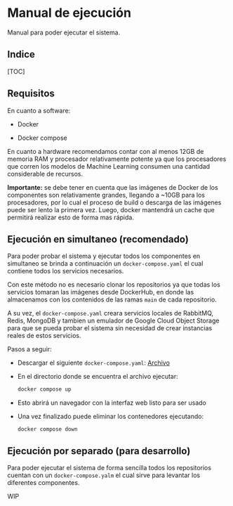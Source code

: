 # Manual de ejecución

Manual para poder ejecutar el sistema.



## Indice

[TOC]

## Requisitos

En cuanto a software:

- Docker

- Docker compose

  

En cuanto a hardware recomendamos contar con al menos 12GB de memoria RAM y procesador relativamente potente ya que los procesadores que corren los modelos de Machine Learning consumen una cantidad considerable de recursos.

**Importante:** se debe tener en cuenta que las imágenes de Docker de los componentes son relativamente grandes, llegando a ~10GB para los procesadores, por lo cual el proceso de build o descarga de las imágenes puede ser lento la primera vez. Luego, docker mantendrá un cache que permitirá realizar esto de forma mas rápida.



## Ejecución en simultaneo (recomendado)

Para poder probar el sistema y ejecutar todos los componentes en simultaneo se brinda a continuación un `docker-compose.yaml` el cual contiene todos los servicios necesarios.

Con este método no es necesario clonar los repositorios ya que todas los servicios tomaran las imágenes desde DockerHub, en donde las almacenamos con los contenidos de las ramas `main` de cada repositorio.

A su vez, el `docker-compose.yaml` creara servicios locales de RabbitMQ, Redis, MongoDB y tambien un emulador de Google Cloud Object Storage para que se pueda probar el sistema sin necesidad de crear instancias reales de estos servicios.

Pasos a seguir:

- Descargar el siguiente `docker-compose.yaml`: [Archivo](https://raw.githubusercontent.com/Trabajo-profesional-grupo-21/manual-ejecucion/main/resources/docker-compose.yaml)

- En el directorio donde se encuentra el archivo ejecutar: 

  ```bash
  docker compose up
  ```

- Esto abrirá un navegador con la interfaz web listo para ser usado

- Una vez finalizado puede eliminar los contenedores ejecutando:

  ```
  docker compose down
  ```

  

## Ejecución por separado (para desarrollo)

Para poder ejecutar el sistema de forma sencilla todos los repositorios cuentan con un `docker-compose.yalm` el cual sirve para levantar los diferentes componentes.



WIP
